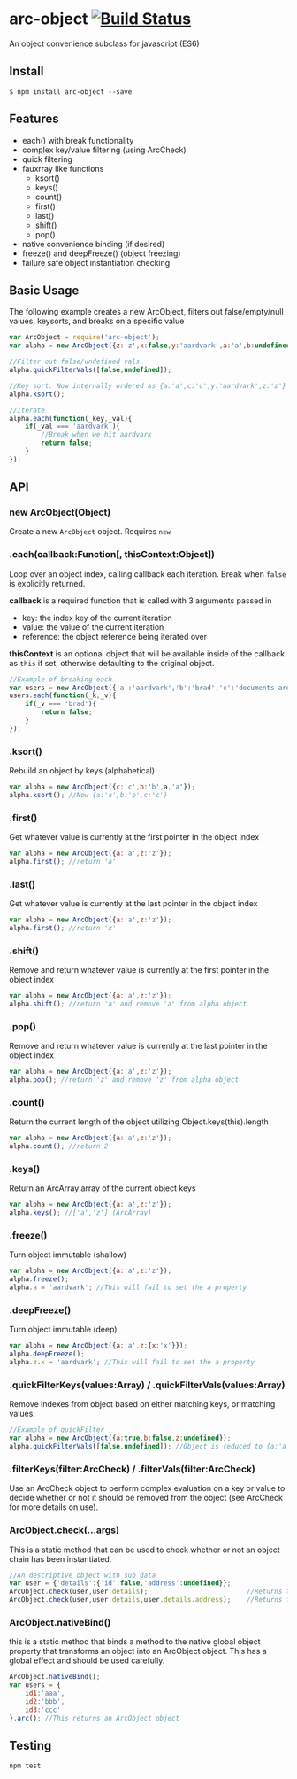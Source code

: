 # arc-object [![Build Status](https://travis-ci.org/anyuzer/arc-object.svg?branch=master)](https://travis-ci.org/anyuzer/arc-object)
An object convenience subclass for javascript (ES6)

## Install
```
$ npm install arc-object --save
```

## Features
* each() with break functionality
* complex key/value filtering (using ArcCheck)
* quick filtering
* fauxrray like functions
    * ksort()
    * keys()
    * count()
    * first()
    * last()
    * shift()
    * pop()
* native convenience binding (if desired)
* freeze() and deepFreeze() (object freezing)
* failure safe object instantiation checking

## Basic Usage
The following example creates a new ArcObject, filters out false/empty/null values, keysorts, and breaks on a specific value

```js
var ArcObject = require('arc-object');
var alpha = new ArcObject({z:'z',x:false,y:'aardvark',a:'a',b:undefined,c:'c'});

//Filter out false/undefined vals
alpha.quickFilterVals([false,undefined]);

//Key sort. Now internally ordered as {a:'a',c:'c',y:'aardvark',z:'z'}
alpha.ksort();

//Iterate
alpha.each(function(_key,_val){
    if(_val === 'aardvark'){
        //Break when we hit aardvark
        return false;
    }
});
```

## API

### new ArcObject(Object)
Create a new `ArcObject` object. Requires `new`

### .each(callback:Function[, thisContext:Object])
Loop over an object index, calling callback each iteration. Break when `false` is explicitly returned.

**callback** is a required function that is called with 3 arguments passed in
* key: the index key of the current iteration
* value: the value of the current iteration
* reference: the object reference being iterated over

**thisContext** is an optional object that will be available inside of the callback as `this` if set, otherwise defaulting to the original object.

```js
//Example of breaking each
var users = new ArcObject({'a':'aardvark','b':'brad','c':'documents are boring'});
users.each(function(_k,_v){
    if(_v === 'brad'){
        return false;
    }
});
```

### .ksort()
Rebuild an object by keys (alphabetical)
```js
var alpha = new ArcObject({c:'c',b:'b',a,'a'});
alpha.ksort(); //Now {a:'a',b:'b',c:'c'}
```

### .first()
Get whatever value is currently at the first pointer in the object index
```js
var alpha = new ArcObject({a:'a',z:'z'});
alpha.first(); //return 'a'
```

### .last()
Get whatever value is currently at the last pointer in the object index
```js
var alpha = new ArcObject({a:'a',z:'z'});
alpha.first(); //return 'z'
```

### .shift()
Remove and return whatever value is currently at the first pointer in the object index
```js
var alpha = new ArcObject({a:'a',z:'z'});
alpha.shift(); //return 'a' and remove 'a' from alpha object
```

### .pop()
Remove and return whatever value is currently at the last pointer in the object index
```js
var alpha = new ArcObject({a:'a',z:'z'});
alpha.pop(); //return 'z' and remove 'z' from alpha object
```

### .count()
Return the current length of the object utilizing Object.keys(this).length
```js
var alpha = new ArcObject({a:'a',z:'z'});
alpha.count(); //return 2
```

### .keys()
Return an ArcArray array of the current object keys
```js
var alpha = new ArcObject({a:'a',z:'z'});
alpha.keys(); //['a','z'] (ArcArray)
```

### .freeze()
Turn object immutable (shallow)
```js
var alpha = new ArcObject({a:'a',z:'z'});
alpha.freeze();
alpha.a = 'aardvark'; //This will fail to set the a property
```

### .deepFreeze()
Turn object immutable (deep)
```js
var alpha = new ArcObject({a:'a',z:{x:'x'}});
alpha.deepFreeze();
alpha.z.x = 'aardvark'; //This will fail to set the a property
```

### .quickFilterKeys(values:Array) / .quickFilterVals(values:Array)
Remove indexes from object based on either matching keys, or matching values.
```js
//Example of quickFilter
var alpha = new ArcObject({a:true,b:false,z:undefined});
alpha.quickFilterVals([false,undefined]); //Object is reduced to {a:'a'}
```

### .filterKeys(filter:ArcCheck) / .filterVals(filter:ArcCheck)
Use an ArcCheck object to perform complex evaluation on a key or value to decide whether or not it should be removed from the object (see ArcCheck for more details on use).

### ArcObject.check(...args)
This is a static method that can be used to check whether or not an object chain has been instantiated.
```js
//An descriptive object with sub data
var user = {'details':{'id':false,'address':undefined}};
ArcObject.check(user,user.details);                         //Returns true
ArcObject.check(user,user.details,user.details.address);    //Returns false
```

### ArcObject.nativeBind()
this is a static method that binds a method to the native global object property that transforms an object into an ArcObject object. This has a global effect and should be used carefully.
```js
ArcObject.nativeBind();
var users = {
    id1:'aaa',
    id2:'bbb',
    id3:'ccc'
}.arc(); //This returns an ArcObject object
```

## Testing
```
npm test
```